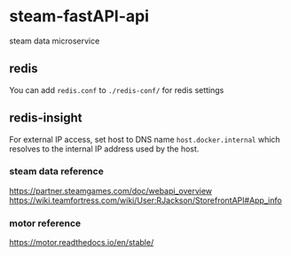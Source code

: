 # steam-fastAPI-api
steam data microservice

## redis
You can add `redis.conf` to `./redis-conf/` for redis settings

## redis-insight
For external IP access, set host to DNS name `host.docker.internal` which resolves to the internal IP address used by the host.

### steam data reference
https://partner.steamgames.com/doc/webapi_overview
https://wiki.teamfortress.com/wiki/User:RJackson/StorefrontAPI#App_info

### motor reference
https://motor.readthedocs.io/en/stable/
